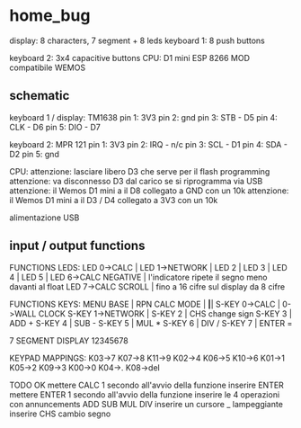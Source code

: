 # home_bug

display: 8 characters, 7 segment + 8 leds
keyboard 1: 8 push buttons

keyboard 2: 3x4 capacitive buttons
CPU: D1 mini ESP 8266 MOD compatibile WEMOS

## schematic

keyboard 1 / display: TM1638
pin 1: 3V3
pin 2: gnd
pin 3: STB - D5
pin 4: CLK - D6
pin 5: DIO - D7

keyboard 2: MPR 121
pin 1: 3V3
pin 2: IRQ - n/c
pin 3: SCL - D1
pin 4: SDA - D2
pin 5: gnd

CPU:
attenzione: lasciare libero D3 che serve per il flash programming
attenzione: va disconnesso D3 dal carico se si riprogramma via USB
attenzione: il Wemos D1 mini a il D8 collegato a GND con un 10k
attenzione: il Wemos D1 mini a il D3 / D4 collegato a 3V3 con un 10k

alimentazione USB

## input / output functions

FUNCTIONS LEDS:
LED 0->CALC             |
LED 1->NETWORK          |
LED 2                   |
LED 3                   |
LED 4                   |
LED 5                   |
LED 6->CALC NEGATIVE    | l'indicatore ripete il segno meno davanti al float
LED 7->CALC SCROLL      | fino a 16 cifre sul display da 8 cifre

FUNCTIONS KEYS:
MENU BASE               | RPN CALC MODE          |
________________________|________________________|
S-KEY 0->CALC           | 0->WALL CLOCK 
S-KEY 1->NETWORK        |
S-KEY 2                 | CHS change sign
S-KEY 3                 | ADD +
S-KEY 4                 | SUB -
S-KEY 5                 | MUL *
S-KEY 6                 | DIV /
S-KEY 7                 | ENTER =

7 SEGMENT DISPLAY
12345678

KEYPAD MAPPINGS:
 K03->7          K07->8           K11->9
 K02->4          K06->5           K10->6
 K01->1          K05->2           K09->3
 K00->0          K04->.           K08->del

TODO
OK mettere CALC 1 secondo all'avvio della funzione
inserire ENTER
mettere ENTER 1 secondo all'avvio della funzione
inserire le 4 operazioni con annuncements ADD SUB MUL DIV
inserire un cursore _ lampeggiante
inserire CHS cambio segno
